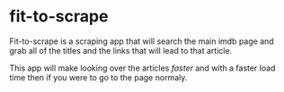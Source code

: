 # fit-to-scrape

Fit-to-scrape is a scraping app that will search the main imdb page and grab all of the titles and the links that will lead to that article.  

This app will make looking over the articles *faster* and with a faster load time then if you were to go to the page normaly.